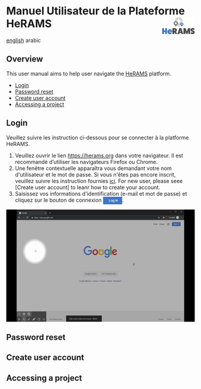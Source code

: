 # Manuel Utilisateur de la Plateforme HeRAMS <img src="/media/images/HeRAMS.png" height="45" align="right"></img>

[english](/UserGuide_en.md) arabic

## Overview
This user manual aims to help user navigate the [HeRAMS](https://herams.org/login) platform. 

- [Login](#login)
- [Password reset](#password-reset)
- [Create user account](#create-user-account)
- [Accessing a project](#accessing-a-project)

## Login
Veuillez suivre les instruction ci-dessous pour se connecter à la platforme HeRAMS. 
1. Veuillez ouvrir le lien https://herams.org dans votre navigateur. Il est recommandé d’utiliser les navigateurs Firefox ou Chrome. 
2. Une fenêtre contextuelle apparaîtra vous demandant votre nom d'utilisateur et le mot de passe. Si vous n'êtes pas encore inscrit, veuillez suivre les instruction fournies [ici](#create-user-account). 
For new user, please seee [Create user account] to leanr how to create your account. 
3. Saisissez vos informations d'identification (e-mail et mot de passe) et cliquez sur le bouton de connexion <img src="/media/images/bt_login.png" height="20" align="top"></img>.


 <img src="/media/videos/HeRAMS_Login.gif" height="300" align="middle"></img>
 
 
## Password reset 

## Create user account

## Accessing a project

